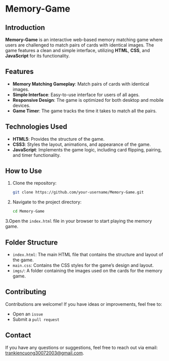 # Memory-Game

## Introduction

**Memory-Game** is an interactive web-based memory matching game where users are challenged to match pairs of cards with identical images. The game features a clean and simple interface, utilizing **HTML**, **CSS**, and **JavaScript** for its functionality.

## Features

- **Memory Matching Gameplay**: Match pairs of cards with identical images.
- **Simple Interface**: Easy-to-use interface for users of all ages.
- **Responsive Design**: The game is optimized for both desktop and mobile devices.
- **Game Timer**: The game tracks the time it takes to match all the pairs.

## Technologies Used

- **HTML5**: Provides the structure of the game.
- **CSS3**: Styles the layout, animations, and appearance of the game.
- **JavaScript**: Implements the game logic, including card flipping, pairing, and timer functionality.

## How to Use

1. Clone the repository:
   ```bash
   git clone https://github.com/your-username/Memory-Game.git
   ```
2. Navigate to the project directory:
   ```bash
   cd Memory-Game
   ```
3.Open the `index.html` file in your browser to start playing the memory game.

## Folder Structure
- `index.html`: The main HTML file that contains the structure and layout of the game.
- `main.css`: Contains the CSS styles for the game’s design and layout.
- `imgs/`: A folder containing the images used on the cards for the memory game.

## Contributing
Contributions are welcome! If you have ideas or improvements, feel free to:
- Open an `issue`
- Submit a `pull request`

## Contact
If you have any questions or suggestions, feel free to reach out via email: trankiencuong30072003@gmail.com.
